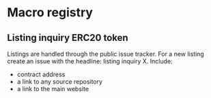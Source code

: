 # Macro registry

## Listing inquiry ERC20 token

Listings are handled through the public issue tracker. For a new listing create an issue with the headline:
listing inquiry X. Include:

* contract address
* a link to any source repository
* a link to the main website

